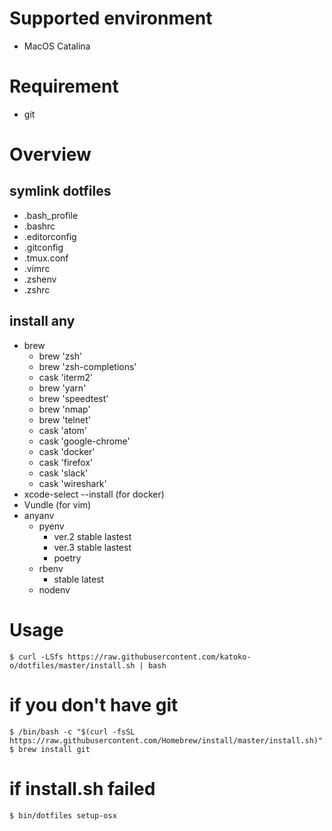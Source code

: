 # Supported environment
- MacOS Catalina

# Requirement
- git

# Overview
##  symlink dotfiles
- .bash_profile
- .bashrc
- .editorconfig
- .gitconfig
- .tmux.conf
- .vimrc
- .zshenv
- .zshrc

## install any
- brew
  - brew 'zsh'
  - brew 'zsh-completions'
  - cask 'iterm2'
  - brew 'yarn'
  - brew 'speedtest'
  - brew 'nmap'
  - brew 'telnet'
  - cask 'atom'
  - cask 'google-chrome'
  - cask 'docker'
  - cask 'firefox'
  - cask 'slack'
  - cask 'wireshark'
- xcode-select --install (for docker)
- Vundle (for vim)
- anyanv
  - pyenv
    - ver.2 stable lastest
    - ver.3 stable lastest
    - poetry
  - rbenv
    - stable latest
  - nodenv

# Usage

```
$ curl -LSfs https://raw.githubusercontent.com/katoko-o/dotfiles/master/install.sh | bash
```

# if you don't have git

```
$ /bin/bash -c "$(curl -fsSL https://raw.githubusercontent.com/Homebrew/install/master/install.sh)"
$ brew install git
```

# if install.sh failed

```
$ bin/dotfiles setup-osx
```
